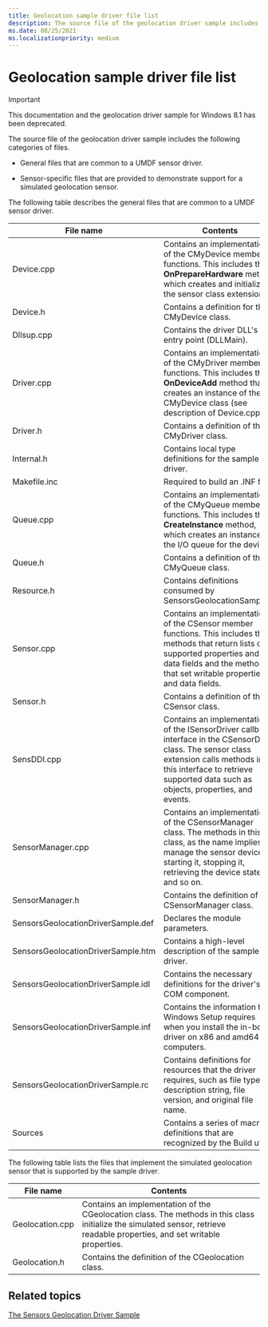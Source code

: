 ```yaml
---
title: Geolocation sample driver file list
description: The source file of the geolocation driver sample includes the following categories of files.
ms.date: 08/25/2021
ms.localizationpriority: medium
---
```


# Geolocation sample driver file list

> [!IMPORTANT]
> This documentation and the geolocation driver sample for Windows 8.1 has been deprecated.

The source file of the geolocation driver sample includes the following categories of files.

- General files that are common to a UMDF sensor driver.

- Sensor-specific files that are provided to demonstrate support for a simulated geolocation sensor.

The following table describes the general files that are common to a UMDF sensor driver.

| File name | Contents |
|--|--|
| Device.cpp | Contains an implementation of the CMyDevice member functions. This includes the **OnPrepareHardware** method which creates and initializes the sensor class extension. |
| Device.h | Contains a definition for the CMyDevice class. |
| Dllsup.cpp | Contains the driver DLL's entry point (DLLMain). |
| Driver.cpp | Contains an implementation of the CMyDriver member functions. This includes the **OnDeviceAdd** method that creates an instance of the CMyDevice class (see description of Device.cpp). |
| Driver.h | Contains a definition of the CMyDriver class. |
| Internal.h | Contains local type definitions for the sample driver. |
| Makefile.inc | Required to build an .INF file. |
| Queue.cpp | Contains an implementation of the CMyQueue member functions. This includes the **CreateInstance** method, which creates an instance of the I/O queue for the device. |
| Queue.h | Contains a definition of the CMyQueue class. |
| Resource.h | Contains definitions consumed by SensorsGeolocationSample.h. |
| Sensor.cpp | Contains an implementation of the CSensor member functions. This includes the methods that return lists of supported properties and data fields and the methods that set writable properties and data fields. |
| Sensor.h | Contains a definition of the CSensor class. |
| SensDDI.cpp | Contains an implementation of the ISensorDriver callback interface in the CSensorDdi class. The sensor class extension calls methods in this interface to retrieve supported data such as objects, properties, and events. |
| SensorManager.cpp | Contains an implementation of the CSensorManager class. The methods in this class, as the name implies, manage the sensor device: starting it, stopping it, retrieving the device state, and so on. |
| SensorManager.h | Contains the definition of the CSensorManager class. |
| SensorsGeolocationDriverSample.def | Declares the module parameters. |
| SensorsGeolocationDriverSample.htm | Contains a high-level description of the sample driver. |
| SensorsGeolocationDriverSample.idl | Contains the necessary definitions for the driver's COM component. |
| SensorsGeolocationDriverSample.inf | Contains the information that Windows Setup requires when you install the in-box driver on x86 and amd64 computers. |
| SensorsGeolocationDriverSample.rc | Contains definitions for resources that the driver requires, such as file type, file description string, file version, and original file name. |
| Sources | Contains a series of macro definitions that are recognized by the Build utility |

The following table lists the files that implement the simulated geolocation sensor that is supported by the sample driver.

| File name | Contents |
|--|--|
| Geolocation.cpp | Contains an implementation of the CGeolocation class. The methods in this class initialize the simulated sensor, retrieve readable properties, and set writable properties. |
| Geolocation.h | Contains the definition of the CGeolocation class. |

## Related topics

[The Sensors Geolocation Driver Sample](sensors-geolocation-driver-sample.md)  
